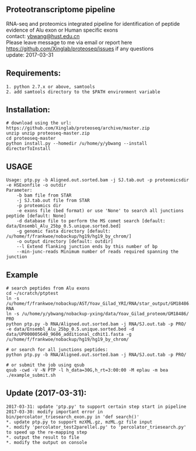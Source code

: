 ## Proteotranscriptome pipeline
RNA-seq and proteomics integrated pipeline for identification of peptide evidence of Alu exon or Human specific exons
<br />
contact: ybwang@hust.edu.cn<br />
Please leave message to me via email or report here https://github.com/Xinglab/proteoseq/issues if any questions <br />
update: 2017-03-31

## Requirements:
    1. python 2.7.x or above, samtools
    2. add samtools directory to the $PATH environment variable

## Installation:
    # download using the url: https://github.com/Xinglab/proteoseq/archive/master.zip 
    unzip unzip proteoseq-master.zip
    cd proteoseq-master
    python install.py --homedir /u/home/y/ybwang --install directorToInstall

## USAGE
    Usage: ptp.py -b Aligned.out.sorted.bam -j SJ.tab.out -p proteomicsdir -e HSExonfile -o outdir
    Parameter:
        -b bam file from STAR
        -j SJ.tab.out file from STAR
        -p proteomics dir
        -e exons file (bed format) or use 'None' to search all junctions peptide [default: None]
        -d database file to perform the MS comet search [default: data/Ensembl_Alu_25bp_0.5.unique.sorted.bed]
        -g genomic fasta directory [default: /u/home/f/frankwoe/nobackup/hg19/hg19_by_chrom/]
        -o output directory [default: outdir]
        --l Extend flanking junction ends by this number of bp
        --min-junc-reads Minimum number of reads required spanning the junction

## Example
    # search peptides from Alu exons
    cd ~/scratch/ptptest
    ln -s /u/home/f/frankwoe/nobackup/AST/Yoav_Gilad_YRI/RNA/star_output/GM18486.rna/ RNA
    ln -s /u/home/y/ybwang/nobackup-yxing/data/Yoav_Gilad_proteom/GM18486/ PRO
    python ptp.py -b RNA/Aligned.out.sorted.bam -j RNA/SJ.out.tab -p PRO/ -e data/Ensembl_Alu_25bp_0.5.unique.sorted.bed -d data/UP000005640_9606_additional_cdhit1.fasta -g /u/home/f/frankwoe/nobackup/hg19/hg19_by_chrom/

    # or search for all junctions peptides:
    python ptp.py -b RNA/Aligned.out.sorted.bam -j RNA/SJ.out.tab -p PRO/

    # or submit the job using qsub
    qsub -cwd -V -N PTP -l h_data=30G,h_rt=3:00:00 -M eplau -m bea ./example_submit.sh

## Update (2017-03-31):
    2017-03-31: update 'ptp.py' to support certain step start in pipeline
    2017-03-30: modify important error in bin/percolator_triesearch_exon.py in 'def search()'
    *. update ptp.py to support mzXML.gz, mzML.gz file input
    *. modify 'percolator_test2parellel.py' to 'percolator_triesearch.py' to speed up the re-mapping step
    *. output the result to file
    *. modify the output on console



